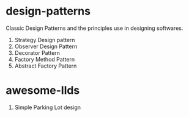 # design-patterns
Classic Design Patterns and the principles use in designing softwares.
1. Strategy Design pattern
2. Observer Design Pattern
3. Decorator Pattern
4. Factory Method Pattern
5. Abstract Factory Pattern


# awesome-llds
1. Simple Parking Lot design
